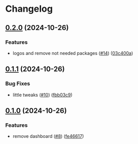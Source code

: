 # Changelog

## [0.2.0](https://github.com/joshlopes/ricardo-avaliacao/compare/frontend-v0.1.1...frontend-v0.2.0) (2024-10-26)


### Features

* logos and remove not needed packages ([#14](https://github.com/joshlopes/ricardo-avaliacao/issues/14)) ([03c400a](https://github.com/joshlopes/ricardo-avaliacao/commit/03c400ae3175b94c82bce9ea85f3690711dafab6))

## [0.1.1](https://github.com/joshlopes/ricardo-avaliacao/compare/frontend-v0.1.0...frontend-v0.1.1) (2024-10-26)


### Bug Fixes

* little tweaks ([#10](https://github.com/joshlopes/ricardo-avaliacao/issues/10)) ([fbb03c9](https://github.com/joshlopes/ricardo-avaliacao/commit/fbb03c91c83d84bb88215630f4ed0b55965fd673))

## [0.1.0](https://github.com/joshlopes/ricardo-avaliacao/compare/frontend-v0.0.1...frontend-v0.1.0) (2024-10-26)


### Features

* remove dashboard ([#8](https://github.com/joshlopes/ricardo-avaliacao/issues/8)) ([fe46617](https://github.com/joshlopes/ricardo-avaliacao/commit/fe46617b8ab306e35f35d54fef40033fc4372b7a))

